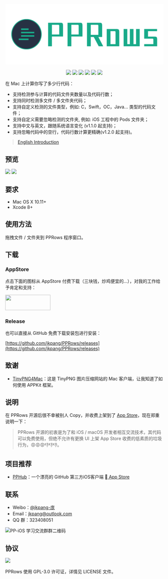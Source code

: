 ![](/source/PPRows.png)

<p align="center">
	<img src="https://img.shields.io/badge/platform-macOS-red.svg">
	<img src="https://img.shields.io/badge/language-Objective--C-orange.svg" />
	<img src="https://img.shields.io/badge/version-1.2.1-blue.svg">
	<img src="https://img.shields.io/badge/license-GPLv3.0-brightgreen.svg">
	<a href="http://weibo.com/jkpang"><img src="https://img.shields.io/badge/weibo-@jkpang-red.svg?style=flat"></a>
	<img src="https://img.shields.io/badge/made%20with-%3C3-orange.svg">
</p>

在 Mac 上计算你写了多少行代码：

- 支持检测参与计算的代码文件夹数量以及代码行数；
- 支持同时检测多文件 / 多文件夹代码；
- 支持自定义检测的文件类型，例如: C，Swift，OC，Java... 类型的代码文件；
- 支持自定义需要忽略检测的文件夹, 例如: iOS 工程中的 Pods 文件夹；
- 支持中文与英文，跟随系统语言变化 (v1.1.0 起支持)；
- 支持忽略代码中的空行，代码行数计算更精确(v1.2.0 起支持)。

> [English Introduction](/README.md)

## 预览

![](https://github.com/jkpang/PPRows/blob/master/source/Gif1.gif)
![](https://github.com/jkpang/PPRows/blob/master/source/Gif2.gif)

## 要求

- Mac OS X 10.11+
- Xcode 8+

## 使用方法

拖拽文件 / 文件夹到 PPRows 程序窗口。

## 下载

### AppStore

点击下面的图标从 AppStore 付费下载（三块钱，炒鸡便宜的...），对我的工作给予肯定和支持：

<a target='_blank' href='https://itunes.apple.com/cn/app/VSCAM/id1315592646?mt=8'>
	<img src='http://ww2.sinaimg.cn/large/0060lm7Tgw1f1hgrs1ebwj308102q0sp.jpg' width='144' height='49'/>
</a>

### Release

也可以直接从 GitHub 免费下载安装包进行安装：

[https://github.com/jkpang/PPRows/releases](https://github.com/jkpang/PPRows/releases)

## 致谢

- [TinyPNG4Mac](https://github.com/kyleduo/TinyPNG4Mac)：这是 TinyPNG 图片压缩网站的 Mac 客户端，让我知道了如何使用 APPKit 框架。

## 说明

在 PPRows 开源后很不幸被别人 Copy，并收费上架到了 [App Store](https://itunes.apple.com/cn/app/lines-of-code/id1218789683?mt=12)，现在郑重说明一下：

> PPRows 开源的初衷是为了和 iOS / macOS 开发者相互交流技术，其代码可以免费使用，但绝不允许有更换 UI 上架 App Store 收费的低素质的垃圾行为，😡😡😡👎👎👎。

## 项目推荐

- [PPHub](https://github.com/jkpang/PPHub-Feedback)：一个漂亮的 GitHub 第三方iOS客户端 [ App Store](https://itunes.apple.com/app/id1314212521)
 
## 联系

* Weibo：[@jkpang-庞](http://weibo.com/5743737098/profile?rightmod=1&wvr=6&mod=personinfo&is_all=1)
* Email：jkpang@outlook.com
* QQ 群：323408051

![PP-iOS 学习交流群群二维码](https://github.com/jkpang/PPCounter/blob/master/PP-iOS%E5%AD%A6%E4%B9%A0%E4%BA%A4%E6%B5%81%E7%BE%A4%E7%BE%A4%E4%BA%8C%E7%BB%B4%E7%A0%81.png)

## 协议

![](https://www.gnu.org/graphics/gplv3-127x51.png)

PPRows 使用 GPL-3.0 许可证，详情见 LICENSE 文件。
